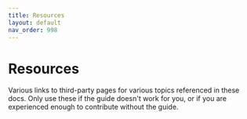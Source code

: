 ```yaml
---
title: Resources
layout: default
nav_order: 998
---
```


# Resources
Various links to third-party pages for various topics referenced in these docs. Only use these if the guide doesn't work for you, or if you are experienced enough to contribute without the guide.